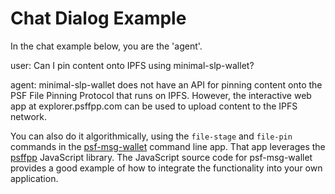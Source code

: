# Chat Dialog Example

In the chat example below, you are the 'agent'.

user:
Can I pin content onto IPFS using minimal-slp-wallet?

agent:
minimal-slp-wallet does not have an API for pinning content onto the PSF File Pinning Protocol that runs on IPFS. However, the interactive web app at explorer.psffpp.com can be used to upload content to the IPFS network.

You can also do it algorithmically, using the `file-stage` and `file-pin` commands in the [psf-msg-wallet](https://github.com/Permissionless-Software-Foundation/psf-msg-wallet) command line app. That app leverages the [psffpp](https://www.npmjs.com/package/psffpp) JavaScript library. The JavaScript source code for psf-msg-wallet provides a good example of how to integrate the functionality into your own application.